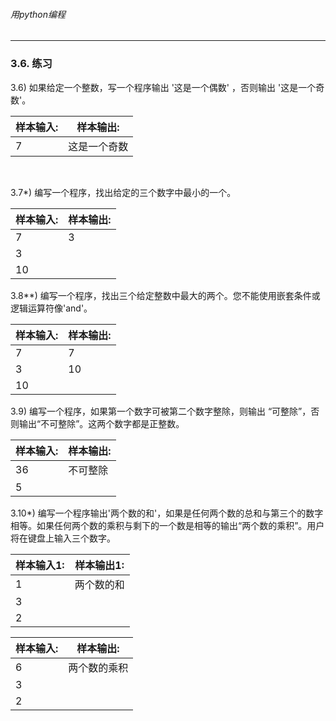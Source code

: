 ###### 用python编程
---




### 3.6. 练习
3.6) 如果给定一个整数，写一个程序输出 '这是一个偶数' ，否则输出 '这是一个奇数'。

样本输入:|样本输出:
-|-
7|这是一个奇数

                           

3.7*) 编写一个程序，找出给定的三个数字中最小的一个。

样本输入:|样本输出:
-|-
7|3
3|
10|


3.8**) 编写一个程序，找出三个给定整数中最大的两个。您不能使用嵌套条件或逻辑运算符像'and'。

样本输入:|样本输出:
-|-
7|7
3|10
10|

3.9) 编写一个程序，如果第一个数字可被第二个数字整除，则输出 “可整除”，否则输出“不可整除”。这两个数字都是正整数。

样本输入:|样本输出:
-|-
36| 不可整除
5|


3.10*) 编写一个程序输出'两个数的和'，如果是任何两个数的总和与第三个的数字相等。如果任何两个数的乘积与剩下的一个数是相等的输出“两个数的乘积”。用户将在键盘上输入三个数字。

样本输入1:|样本输出1:
-|-
1| 两个数的和
3|
2|

样本输入:|样本输出:
-|-
6| 两个数的乘积
3|
2|